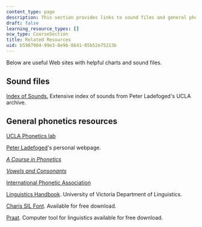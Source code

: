 ```yaml
---
content_type: page
description: This section provides links to sound files and general phonetics resources.
draft: false
learning_resource_types: []
ocw_type: CourseSection
title: Related Resources
uid: b5987904-99e3-8e96-8641-05b52e75213b
---
```

Below are useful Web sites with helpful charts and sound files.

## Sound files

[Index of Sounds.](http://phonetics.ucla.edu/index/sounds.html#Anchor-Clicks-11481) Extensive index of sounds from Peter Ladefoged's UCLA archive.

## General phonetics resources

[UCLA Phonetics lab](http://www.linguistics.ucla.edu/faciliti/uclaplab.html)

[Peter Ladefoged](http://www.linguistics.ucla.edu/people/ladefoge/)'s personal webpage.

[*A Course in Phonetics*](http://phonetics.ucla.edu/course/contents.html)

[*Vowels and Consonants*](http://phonetics.ucla.edu/vowels/contents.html)

[International Phonetic Association](https://www.internationalphoneticassociation.org/)

[Linguistics Handbook](http://web.uvic.ca/ling/resources/ipa/handbook.htm). University of Victoria Department of Linguistics.

[Charis SIL Font](http://scripts.sil.org/cms/scripts/page.php?site_id=nrsi&id=CharisSILfont). Available for free download.

[Praat](http://www.fon.hum.uva.nl/praat/). Computer tool for linguistics available for free download.